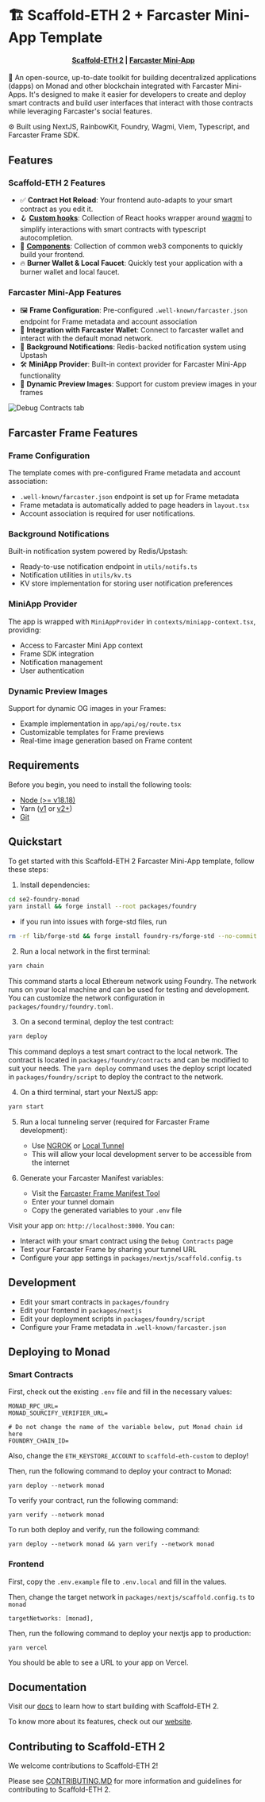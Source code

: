 # 🏗 Scaffold-ETH 2 + Farcaster Mini-App Template

<h4 align="center">
  <a href="https://docs.scaffoldeth.io">Scaffold-ETH 2</a> |
  <a href="https://miniapps.farcaster.xyz/docs/getting-started">Farcaster Mini-App</a>
</h4>

🧪 An open-source, up-to-date toolkit for building decentralized applications (dapps) on Monad and other blockchain integrated with Farcaster Mini-Apps. It's designed to make it easier for developers to create and deploy smart contracts and build user interfaces that interact with those contracts while leveraging Farcaster's social features.

⚙️ Built using NextJS, RainbowKit, Foundry, Wagmi, Viem, Typescript, and Farcaster Frame SDK.

## Features

### Scaffold-ETH 2 Features

- ✅ **Contract Hot Reload**: Your frontend auto-adapts to your smart contract as you edit it.
- 🪝 **[Custom hooks](https://docs.scaffoldeth.io/hooks/)**: Collection of React hooks wrapper around [wagmi](https://wagmi.sh/) to simplify interactions with smart contracts with typescript autocompletion.
- 🧱 [**Components**](https://docs.scaffoldeth.io/components/): Collection of common web3 components to quickly build your frontend.
- 🔥 **Burner Wallet & Local Faucet**: Quickly test your application with a burner wallet and local faucet.

### Farcaster Mini-App Features

- 🖼️ **Frame Configuration**: Pre-configured `.well-known/farcaster.json` endpoint for Frame metadata and account association
- 🔐 **Integration with Farcaster Wallet**: Connect to farcaster wallet and interact with the default monad network.
- 🔔 **Background Notifications**: Redis-backed notification system using Upstash
- 🛠️ **MiniApp Provider**: Built-in context provider for Farcaster Mini-App functionality
- 🎨 **Dynamic Preview Images**: Support for custom preview images in your frames

![Debug Contracts tab](https://github.com/scaffold-eth/scaffold-eth-2/assets/55535804/b237af0c-5027-4849-a5c1-2e31495cccb1)

## Farcaster Frame Features

### Frame Configuration

The template comes with pre-configured Frame metadata and account association:

- `.well-known/farcaster.json` endpoint is set up for Frame metadata
- Frame metadata is automatically added to page headers in `layout.tsx`
- Account association is required for user notifications.

### Background Notifications

Built-in notification system powered by Redis/Upstash:

- Ready-to-use notification endpoint in `utils/notifs.ts`
- Notification utilities in `utils/kv.ts`
- KV store implementation for storing user notification preferences

### MiniApp Provider

The app is wrapped with `MiniAppProvider` in `contexts/miniapp-context.tsx`, providing:

- Access to Farcaster Mini App context
- Frame SDK integration
- Notification management
- User authentication

### Dynamic Preview Images

Support for dynamic OG images in your Frames:

- Example implementation in `app/api/og/route.tsx`
- Customizable templates for Frame previews
- Real-time image generation based on Frame content

## Requirements

Before you begin, you need to install the following tools:

- [Node (>= v18.18)](https://nodejs.org/en/download/)
- Yarn ([v1](https://classic.yarnpkg.com/en/docs/install/) or [v2+](https://yarnpkg.com/getting-started/install))
- [Git](https://git-scm.com/downloads)

## Quickstart

To get started with this Scaffold-ETH 2 Farcaster Mini-App template, follow these steps:

1. Install dependencies:

```bash
cd se2-foundry-monad
yarn install && forge install --root packages/foundry
```

- if you run into issues with forge-std files, run

```bash
rm -rf lib/forge-std && forge install foundry-rs/forge-std --no-commit
```

2. Run a local network in the first terminal:

```bash
yarn chain
```

This command starts a local Ethereum network using Foundry. The network runs on your local machine and can be used for testing and development. You can customize the network configuration in `packages/foundry/foundry.toml`.

3. On a second terminal, deploy the test contract:

```bash
yarn deploy
```

This command deploys a test smart contract to the local network. The contract is located in `packages/foundry/contracts` and can be modified to suit your needs. The `yarn deploy` command uses the deploy script located in `packages/foundry/script` to deploy the contract to the network.

4. On a third terminal, start your NextJS app:

```bash
yarn start
```

5. Run a local tunneling server (required for Farcaster Frame development):

   - Use [NGROK](https://ngrok.com/) or [Local Tunnel](https://theboroer.github.io/localtunnel-www/)
   - This will allow your local development server to be accessible from the internet

6. Generate your Farcaster Manifest variables:
   - Visit the [Farcaster Frame Manifest Tool](https://frames.wnxm.ph/)
   - Enter your tunnel domain
   - Copy the generated variables to your `.env` file

Visit your app on: `http://localhost:3000`. You can:

- Interact with your smart contract using the `Debug Contracts` page
- Test your Farcaster Frame by sharing your tunnel URL
- Configure your app settings in `packages/nextjs/scaffold.config.ts`

## Development

- Edit your smart contracts in `packages/foundry`
- Edit your frontend in `packages/nextjs`
- Edit your deployment scripts in `packages/foundry/script`
- Configure your Frame metadata in `.well-known/farcaster.json`

## Deploying to Monad

### Smart Contracts

First, check out the existing `.env` file and fill in the necessary values:

```
MONAD_RPC_URL=
MONAD_SOURCIFY_VERIFIER_URL=

# Do not change the name of the variable below, put Monad chain id here
FOUNDRY_CHAIN_ID=
```

Also, change the `ETH_KEYSTORE_ACCOUNT` to `scaffold-eth-custom` to deploy!

Then, run the following command to deploy your contract to Monad:

```
yarn deploy --network monad
```

To verify your contract, run the following command:

```
yarn verify --network monad
```

To run both deploy and verify, run the following command:

```
yarn deploy --network monad && yarn verify --network monad
```

### Frontend

First, copy the `.env.example` file to `.env.local` and fill in the values.

Then, change the target network in `packages/nextjs/scaffold.config.ts` to `monad`

```
targetNetworks: [monad],
```

Then, run the following command to deploy your nextjs app to production:

```
yarn vercel
```

You should be able to see a URL to your app on Vercel.

## Documentation

Visit our [docs](https://docs.scaffoldeth.io) to learn how to start building with Scaffold-ETH 2.

To know more about its features, check out our [website](https://scaffoldeth.io).

## Contributing to Scaffold-ETH 2

We welcome contributions to Scaffold-ETH 2!

Please see [CONTRIBUTING.MD](https://github.com/scaffold-eth/scaffold-eth-2/blob/main/CONTRIBUTING.md) for more information and guidelines for contributing to Scaffold-ETH 2.
